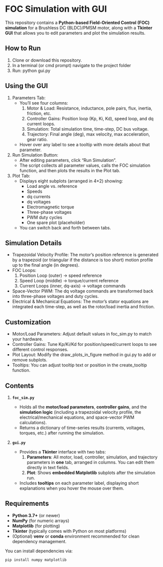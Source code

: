 # FOC Simulation with GUI

This repository contains a **Python-based Field-Oriented Control (FOC) simulation** for a Brushless DC (BLDC)/PMSM motor, along with a **Tkinter GUI** that allows you to edit parameters and plot the simulation results.

## How to Run
1. Clone or download this repository.
2. In a terminal (or cmd prompt) navigate to the project folder
3. Run: python gui.py

## Using the GUI

1. Parameters Tab:
    - You’ll see four columns:
        1. Motor & Load: Resistance, inductance, pole pairs, flux, inertia, friction, etc.
        2. Controller Gains: Position loop (Kp, Ki, Kd), speed loop, and dq current loops.
        3. Simulation: Total simulation time, time-step, DC bus voltage.
        4. Trajectory: Final angle (deg), max velocity, max acceleration, gear ratio.
    - Hover over any label to see a tooltip with more details about that parameter.
2. Run Simulation Button:
    - After editing parameters, click “Run Simulation”.
    - The script collects all parameter values, calls the FOC simulation function, and then plots the results in the Plot tab.
3. Plot Tab:
    - Displays eight subplots (arranged in 4×2) showing:
        - Load angle vs. reference
        - Speeds
        - dq currents
        - dq voltages
        - Electromagnetic torque
        - Three-phase voltages
        - PWM duty cycles
        - One spare plot (placeholder)
    - You can switch back and forth between tabs.

## Simulation Details
- Trapezoidal Velocity Profile: The motor’s position reference is generated by a trapezoid (or triangular if the distance is too short) motion profile up to the final angle (in degrees).
- FOC Loops:
    1. Position Loop (outer) → speed reference
    2. Speed Loop (middle) → torque/current reference
    3. Current Loops (inner, dq-axis) → voltage commands
- Space-Vector PWM: The dq voltage commands are transformed back into three-phase voltages and duty cycles.
- Electrical & Mechanical Equations: The motor’s stator equations are integrated each time-step, as well as the rotor/load inertia and friction.

## Customization
- Motor/Load Parameters: Adjust default values in foc_sim.py to match your hardware.
- Controller Gains: Tune Kp/Ki/Kd for position/speed/current loops to see different control responses.
- Plot Layout: Modify the draw_plots_in_figure method in gui.py to add or remove subplots.
- Tooltips: You can adjust tooltip text or position in the create_tooltip function.

## Contents

1. **`foc_sim.py`**  
   - Holds all the **motor/load parameters**, **controller gains**, and the **simulation logic** (including a trapezoidal velocity profile, the electrical/mechanical equations, and space-vector PWM calculations).  
   - Returns a dictionary of time-series results (currents, voltages, torques, etc.) after running the simulation.

2. **`gui.py`**  
   - Provides a **Tkinter** interface with two tabs:
     1. **Parameters**: All motor, load, controller, simulation, and trajectory parameters in **one** tab, arranged in columns. You can edit them directly in text fields.
     2. **Plot**: Shows **embedded Matplotlib** subplots after the simulation run.  
   - Includes **tooltips** on each parameter label, displaying short explanations when you hover the mouse over them.

## Requirements

- **Python 3.7+** (or newer)
- **NumPy** (for numeric arrays)
- **Matplotlib** (for plotting)
- **Tkinter** (typically comes with Python on most platforms)
- (Optional) **venv** or **conda** environment recommended for clean dependency management.

You can install dependencies via:
```bash
pip install numpy matplotlib

